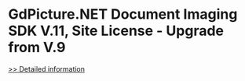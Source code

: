 # GdPicture.NET Document Imaging SDK V.11, Site License - Upgrade from V.9
[>> Detailed information](https://secure.shareit.com/shareit/product.html?productid=300651039&affiliateid=200057808)